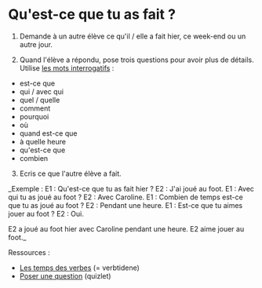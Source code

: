 # Qu'est-ce que tu as fait ?

1. Demande à un autre élève ce qu'il / elle a fait hier, ce week-end ou un autre jour.

2. Quand l'élève a répondu, pose trois questions pour avoir plus de détails. Utilise [les mots interrogatifs](https://quizlet.com/_4oejkf) :
- est-ce que
- qui / avec qui
- quel / quelle
- comment
- pourquoi
- où
- quand est-ce que
- à quelle heure
- qu'est-ce que
- combien

3. Ecris ce que l'autre élève a fait.


_Exemple :
E1 : Qu'est-ce que tu as fait hier ?
E2 : J'ai joué au foot.
E1 : Avec qui tu as joué au foot ?
E2 : Avec Caroline.
E1 : Combien de temps est-ce que tu as joué au foot ?
E2 : Pendant une heure.
E1 : Est-ce que tu aimes jouer au foot ?
E2 : Oui.

E2 a joué au foot hier avec Caroline pendant une heure. E2 aime jouer au foot._


Ressources :
- [Les temps des verbes](https://malemuk.github.io/Laer-Fransk/grammaire/conjugaison/temps.html) (= verbtidene)
- [Poser une question](https://quizlet.com/_4oejkf) (quizlet)
